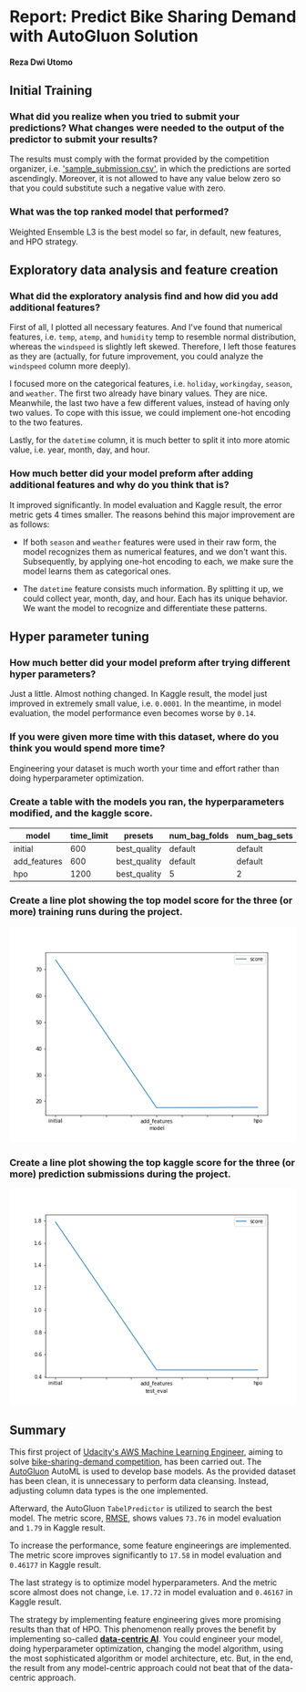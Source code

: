 # Report: Predict Bike Sharing Demand with AutoGluon Solution
#### Reza Dwi Utomo

## Initial Training
### What did you realize when you tried to submit your predictions? What changes were needed to the output of the predictor to submit your results?
The results must comply with the format provided by the competition organizer, i.e. ['sample_submission.csv'](./sample_submission.csv), in which the predictions are sorted ascendingly. Moreover, it is not allowed to have any value below zero so that you could substitute such a negative value with zero.

### What was the top ranked model that performed?
Weighted Ensemble L3 is the best model so far, in default, new features, and HPO strategy.

## Exploratory data analysis and feature creation
### What did the exploratory analysis find and how did you add additional features?

First of all, I plotted all necessary features. And I've found that numerical features, i.e. `temp`, `atemp`, and `humidity` temp to resemble normal distribution, whereas the `windspeed` is slightly left skewed. Therefore, I left those features as they are (actually, for future improvement, you could analyze the `windspeed` column more deeply).

I focused more on the categorical features, i.e. `holiday`, `workingday`, `season`, and `weather`. The first two already have binary values. They are nice. Meanwhile, the last two have a few different values, instead of having only two values. To cope with this issue, we could implement one-hot encoding to the two features.

Lastly, for the `datetime` column, it is much better to split it into more atomic value, i.e. year, month, day, and hour.

### How much better did your model preform after adding additional features and why do you think that is?

It improved significantly. In model evaluation and Kaggle result, the error metric gets 4 times smaller. The reasons behind this major improvement are as follows:

- If both `season` and `weather` features were used in their raw form, the model recognizes them as numerical features, and we don't want this. Subsequently, by applying one-hot encoding to each, we make sure the model learns them as categorical ones.

- The `datetime` feature consists much information. By splitting it up, we could collect year, month, day, and hour. Each has its unique behavior. We want the model to recognize and differentiate these patterns.

## Hyper parameter tuning
### How much better did your model preform after trying different hyper parameters?
Just a little. Almost nothing changed. In Kaggle result, the model just improved in extremely small value, i.e. `0.0001`. In the meantime, in model evaluation, the model performance even becomes worse by `0.14`.

### If you were given more time with this dataset, where do you think you would spend more time?
Engineering your dataset is much worth your time and effort rather than doing hyperparameter optimization.

### Create a table with the models you ran, the hyperparameters modified, and the kaggle score.
|model|time_limit|presets|num_bag_folds|num_bag_sets|num_stack_levels|auto_stack|num_trials|scheduler|searcher|score|
|--|--|--|--|--|--|--|--|--|--|--|
|initial|600|best_quality|default|default|default|default|default|default|default|1.78786|
|add_features|600|best_quality|default|default|default|default|default|default|default|0.46177|
|hpo|1200|best_quality|5|2|2|True|5|local|auto|0.46167|

### Create a line plot showing the top model score for the three (or more) training runs during the project.

![model_train_score.png](./model_train_score.png)

### Create a line plot showing the top kaggle score for the three (or more) prediction submissions during the project.

![model_test_score.png](./model_test_score.png)

## Summary
This first project of [Udacity's AWS Machine Learning Engineer](https://www.udacity.com/course/aws-machine-learning-engineer-nanodegree--nd189), aiming to solve [bike-sharing-demand competition](https://www.kaggle.com/competitions/bike-sharing-demand), has been carried out. The [AutoGluon](https://auto.gluon.ai/) AutoML is used to develop base models. As the provided dataset has been clean, it is unnecessary to perform data cleansing. Instead, adjusting column data types is the one implemented.

Afterward, the AutoGluon `TabelPredictor` is utilized to search the best model. The metric score, [RMSE](https://c3.ai/glossary/data-science/root-mean-square-error-rmse/#:~:text=To%20compute%20RMSE%2C%20calculate%20the,square%20root%20of%20that%20mean.), shows values `73.76` in model evaluation and `1.79` in Kaggle result.

To increase the performance, some feature engineerings are implemented. The metric score improves significantly to `17.58` in model evaluation and `0.46177` in Kaggle result.

The last strategy is to optimize model hyperparameters. And the metric score almost does not change, i.e. `17.72` in model evaluation and `0.46167` in Kaggle result.

The strategy by implementing feature engineering gives more promising results than that of HPO. This phenomenon really proves the benefit by implementing so-called [**data-centric AI**](https://datacentricai.org/). You could engineer your model, doing hyperparameter optimization, changing the model algorithm, using the most sophisticated algorithm or model architecture, etc. But, in the end, the result from any model-centric approach could not beat that of the data-centric approach.
